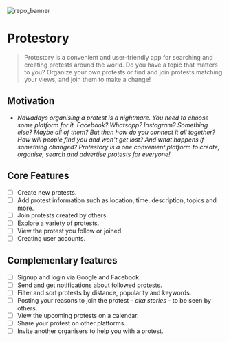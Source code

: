 ![repo_banner](https://github.com/Technion236272/2023a-Protestory/blob/docs/assets/docs-images/repo_banner.png)

# Protestory

> Protestory is a convenient and user-friendly app for searching and creating protests around the world.
> Do you have a topic that matters to you? Organize your own protests or find and join protests matching your views, and join them to make a change!


## Motivation

* *Nowadays organising a protest is a nightmare. You need to choose some platform for it. Facebook? Whatsapp? Instagram? Something else? Maybe all of them? But then how do you connect it all together? How will people find you and won't get lost? And what happens if something changed? Protestory is a one convenient platform to create, organise, search and advertise protests for everyone!*

## Core Features

* [ ] Create new protests.
* [ ] Add protest information such as location, time, description, topics and more.
* [ ] Join protests created by others.
* [ ] Explore a variety of protests.
* [ ] View the protest you follow or joined.
* [ ] Creating user accounts.

## Complementary features

* [ ] Signup and login via Google and Facebook.
* [ ] Send and get notifications about followed protests.
* [ ] Filter and sort protests by distance, popularity and keywords.
* [ ] Posting your reasons to join the protest - *aka stories* - to be seen by others.
* [ ] View the upcoming protests on a calendar.
* [ ] Share your protest on other platforms.
* [ ] Invite another organisers to help you with a protest.